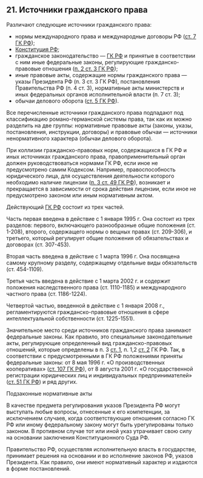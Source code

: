 ﻿## 21. Источники гражданского права

Различают следующие источники гражданского права: 

- нормы международного права и международные договоры РФ
  ([ст. 7 ГК РФ](https://zakonrf.info/gk/7/)); 
- [Конституция РФ](https://zakonrf.info/konstitucia/); 
- гражданское законодательство — [ГК РФ](https://zakonrf.info/gk/) и принятые
  в соответствии с ним иные федеральные законы, регулирующие
  гражданско-правовые отношения
  ([п. 2 ст. 3 ГК РФ](https://zakonrf.info/gk/3/)); 
- иные правовые акты, содержащие нормы гражданского права —
  указы Президента РФ (п. 3 ст. 3 ГК РФ), постановления
  Правительства РФ (п. 4 ст. 3), нормативные акты министерств и иных
  федеральных органов исполнительной власти (п. 7 ст. 3); 
- обычаи делового оборота ([ст. 5 ГК РФ](https://zakonrf.info/gk/5/)).

Все перечисленные источники гражданского права подпадают под классификацию
романо-германской системы права, так как их можно разделить на две группы:
нормативные правовые акты (законы, указы, постановления, инструкции, договоры)
и правовые обычаи — источники ненормативного характера (обычаи делового
оборота). 

При коллизии гражданско-правовых норм, содержащихся в ГК РФ и иных источниках
гражданского права, правоприменительный орган должен руководствоваться нормами
ГК РФ, если иное не предусмотрено самим Кодексом. Например, правоспособность
юридического лица, для осуществления деятельности которого необходимо наличие
лицензии ([п. 3 ст. 49 ГК РФ](https://zakonrf.info/gk/49/)), возникает
и прекращается в зависимости от срока действия лицензии, если иное
не предусмотрено законом или иным нормативным актом. 

Действующий [ГК РФ](https://zakonrf.info/gk/) состоит из трех частей. 

Часть первая введена в действие с 1 января 1995 г. Она состоит
из трех разделов: первого, включающего разнообразные общие положения
(ст. 1-208), второго, содержащего нормы о вещных правах (ст. 209-306),
и третьего, который регулирует общие положения об обязательствах
и договорах (ст. 307-453).

Вторая часть введена в действие с 1 марта 1996 г. Она посвящена самому
крупному разделу, содержащему отдельные виды обязательств (ст. 454-1109).
 
Третья часть введена в действие с 1 марта 2002 г. и содержит положения
наследственного права (ст. 1110-1185) и международного частного
права (ст. 1186-1224). 

Четвертой частью, введенной в действие с 1 января 2008 г., регламентируются
гражданско-правовые отношения в сфере интеллектуальной
собственности (ст. 1225-1551).

Значительное место среди источников гражданского права занимают федеральные
законы. Как правило, это специальные законодательные акты, регулирующие
определенный вид гражданско-правовых отношений, которые определены
в п. 3 [ст. 1](https://zakonrf.info/gk/1/),
п. 1,2 [ст. 2](https://zakonrf.info/gk/2/) ГК РФ. Так, в соответствии
с предусмотренными в ГК РФ положениями приняты федеральные законы:
от 8 мая 1996 г. «О производственных кооперативах»
([ст. 107 ГК РФ](https://zakonrf.info/gk/107/)), от 8 августа 2001 г.
«О государственной регистрации юридических лиц и индивидуальных
предпринимателей» ([ст. 51 ГК РФ](https://zakonrf.info/gk/51/)) и ряд других.

Подзаконные нормативные акты 

В качестве предмета регулирования указов Президента РФ могут выступать
любые вопросы, отнесенные к его компетенции, за исключением случаев,
когда соответствующие отношения согласно ГК РФ или иному федеральному
закону могут быть урегулированы только законом. В противном случае тот
или иной указ утрачивает свою силу на основании заключения Конституционного
Суда РФ. 

Правительство РФ, осуществляя исполнительную власть в государстве, принимает
решения на основании и во исполнение законов РФ, указов Президента.
Как правило, они имеют нормативный характер и издаются в форме постановлений.
